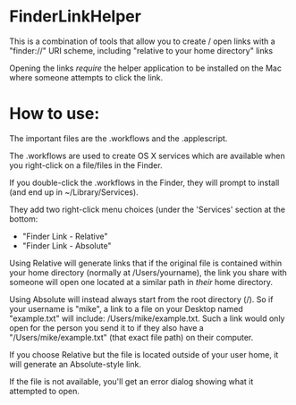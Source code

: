 FinderLinkHelper
================

This is a combination of tools that allow you to create / open links with a "finder://" URI scheme, including "relative to your home directory" links

Opening the links *require* the helper application to be installed on the Mac where someone attempts to click the link.

How to use:
===========

The important files are the .workflows and the .applescript.

The .workflows are used to create OS X services which are available when you right-click on a file/files in the Finder.

If you double-click the .workflows in the Finder, they will prompt to install (and end up in ~/Library/Services).

They add two right-click menu choices (under the 'Services' section at the bottom:
* "Finder Link - Relative"
* "Finder Link - Absolute"

Using Relative will generate links that if the original file is contained within your home directory (normally at /Users/yourname), the link you share with someone will open one located at a similar path in *their* home directory.

Using Absolute will instead always start from the root directory (/). So if your username is "mike", a link to a file on your Desktop named "example.txt" will include: /Users/mike/example.txt. Such a link would only open for the person you send it to if they also have a "/Users/mike/example.txt" (that exact file path) on their computer.

If you choose Relative but the file is located outside of your user home, it will generate an Absolute-style link.

If the file is not available, you'll get an error dialog showing what it attempted to open.
